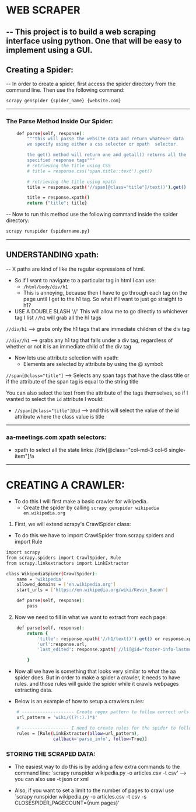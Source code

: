 # WEB SCRAPER

## -- This project is to build a web scraping interface using python. One that will be easy to implement using a GUI.

## Creating a Spider:

-- In order to create a spider, first access the spider directory from the command line. Then use the following command:

```sh
scrapy genspider {spider_name} {website.com}
```

---

### The Parse Method Inside Our Spider:

```sh
    def parse(self, response):
        """this will parse the website data and return whatever data
        we specify using either a css selector or xpath  selector.

        the get() method will return one and getall() returns all the
        specified response tags"""
        # retrieving the title using CSS
        # title = response.css('span.title::text').get()

        # retrieving the title using xpath
        title = response.xpath('//span[@class="title"]/text()').get()

        title = response.xpath()
        return {"title": title}
```

-- Now to run this method use the following command inside the spider directory:

```sh
scrapy runspider {spidername.py}
```

---

## UNDERSTANDING xpath:

-- X paths are kind of like the regular expressions of html.

- So if I want to navigate to a particular tag in html I can use:
  - `/html/body/div/h1`
  - This is annoying, because then I have to go through each tag on the page until I get to the h1 tag. So what if I want to just go straight to h1?
- USE A DOUBLE SLASH '//' This will allow me to go directly to whichever tag I list
  `//h1` will grab all the h1 tags

`//div/h1` --> grabs only the h1 tags that are immediate children of the div tag

`//div//h1` --> grabs any h1 tag that falls under a div tag, regardless of whether or not it is an immediate child of the div tag

- Now lets use attribute selection with xpath:
  - Elements are selected by attribute by using the @ symbol:

`//span[@class="title"]` --> Selects any span tags that have the class title or if the attribute of the span tag is equal to the string title

You can also select the text from the attribute of the tags themselves, so if I wanted to select the `id` attribute I would:

- `//span[@class="title"]@id` --> and this will select the value of the id attribute where the class value is title

---

### aa-meetings.com xpath selectors:

- xpath to select all the state links: //div[@class="col-md-3 col-6 single-item"]/a

---

# CREATING A CRAWLER:

- To do this I will first make a basic crawler for wikipedia.
  - Create the spider by calling `scrapy genspider wikipedia en.wikipedia.org`

1. First, we will extend scrapy's CrawlSpider class:

- To do this we have to import CrawlSpider from scrapy.spiders and import Rule

```sh
import scrapy
from scrapy.spiders import CrawlSpider, Rule
from scrapy.linkextractors import LinkExtractor

class WikipediaSpider(CrawlSpider):
    name = 'wikipedia'
    allowed_domains = ['en.wikipedia.org']
    start_urls = ['https://en.wikipedia.org/wiki/Kevin_Bacon']

    def parse(self, response):
        pass
```

2. Now we need to fill in what we want to extract from each page:

```sh
    def parse(self, response):
        return {
            'title': response.xpath('//h1/text()').get() or response.xpath('//h1/i/text()').get(), # The i is for italicized because movie and article titles are italicized
            'url':response.url,
            'last_edited': response.xpath('//li[@id="footer-info-lastmod"]/text()').get()

        }
```

- Now all we have is something that looks very similar to what the aa spider does. But in order to make a spider a crawler, it needs to have rules. and those rules will guide the spider while it crawls webpages extracting data.

- Below is an example of how to setup a crawlers rules:

```sh
    # -------------------- Create regex pattern to follow correct urls -------------------- #
    url_pattern = 'wiki/((?!:).)*$'

    # ------------------ I need to create rules for the spider to follow ------------------ #
    rules = [Rule(LinkExtractor(allow=url_pattern),
                  callback='parse_info', follow=True)]
```

### STORING THE SCRAPED DATA:

- The easiest way to do this is by adding a few extra commands to the command line:
  `scrapy runspider wikipedia.py -o articles.csv -t csv'
  --> you can also use -t json or xml

- Also, if you want to set a limit to the number of pages to crawl use
  `scrapy runspider wikipedia.py -o articles.csv -t csv -s CLOSESPIDER_PAGECOUNT={num pages}'
